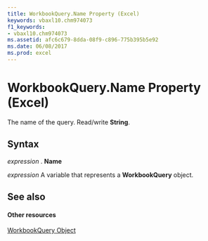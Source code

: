 ```yaml
---
title: WorkbookQuery.Name Property (Excel)
keywords: vbaxl10.chm974073
f1_keywords:
- vbaxl10.chm974073
ms.assetid: afc6c679-8dda-08f9-c896-775b395b5e92
ms.date: 06/08/2017
ms.prod: excel
---
```



# WorkbookQuery.Name Property (Excel)

The name of the query. Read/write  **String**.


## Syntax

 _expression_ . **Name**

 _expression_ A variable that represents a **WorkbookQuery** object.


## See also


#### Other resources


[WorkbookQuery Object](Excel.workbookquery.md)


